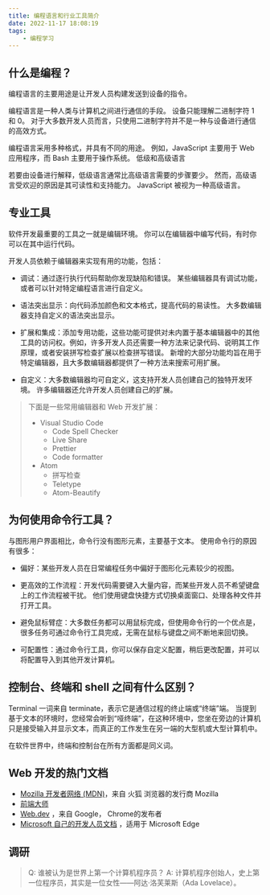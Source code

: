 ```yaml
---
title: 编程语言和行业工具简介
date: 2022-11-17 18:08:19
tags:
    - 编程学习
---
```

## 什么是编程？

编程语言的主要用途是让开发人员构建发送到设备的指令。

编程语言是一种人类与计算机之间进行通信的手段。 设备只能理解二进制字符 1 和 0。 对于大多数开发人员而言，只使用二进制字符并不是一种与设备进行通信的高效方式。

编程语言采用多种格式，并具有不同的用途。 例如，JavaScript 主要用于 Web 应用程序，而 Bash 主要用于操作系统。
低级和高级语言

若要由设备进行解释，低级语言通常比高级语言需要的步骤要少。 然而，高级语言受欢迎的原因是其可读性和支持能力。 JavaScript 被视为一种高级语言。

## 专业工具

软件开发最重要的工具之一就是编辑环境。 你可以在编辑器中编写代码，有时你可以在其中运行代码。

开发人员依赖于编辑器来实现有用的功能，包括：

- 调试：通过逐行执行代码帮助你发现缺陷和错误。 某些编辑器具有调试功能，或者可以针对特定编程语言进行自定义。

- 语法突出显示：向代码添加颜色和文本格式，提高代码的易读性。 大多数编辑器支持自定义的语法突出显示。

- 扩展和集成：添加专用功能，这些功能可提供对未内置于基本编辑器中的其他工具的访问权。例如，许多开发人员还需要一种方法来记录代码、说明其工作原理，或者安装拼写检查扩展以检查拼写错误。 新增的大部分功能均旨在用于特定编辑器，且大多数编辑器都提供了一种方法来搜索可用扩展。

- 自定义：大多数编辑器均可自定义，这支持开发人员创建自己的独特开发环境。 许多编辑器还允许开发人员创建自己的扩展。

>下面是一些常用编辑器和 Web 开发扩展：
> - Visual Studio Code
>   - Code Spell Checker
>   - Live Share
>   - Prettier
>   - Code formatter
> - Atom
>   - 拼写检查
>   - Teletype
>   - Atom-Beautify

## 为何使用命令行工具？

与图形用户界面相比，命令行没有图形元素，主要基于文本。 使用命令行的原因有很多：

- 偏好：某些开发人员在日常编程任务中偏好于图形化元素较少的视图。

- 更高效的工作流程：开发代码需要键入大量内容，而某些开发人员不希望键盘上的工作流程被干扰。 他们使用键盘快捷方式切换桌面窗口、处理各种文件并打开工具。

- 避免鼠标臂症：大多数任务都可以用鼠标完成，但使用命令行的一个优点是，很多任务可通过命令行工具完成，无需在鼠标与键盘之间不断地来回切换。

- 可配置性：通过命令行工具，你可以保存自定义配置，稍后更改配置，并可以将配置导入到其他开发计算机。

## 控制台、终端和 shell 之间有什么区别？

Terminal 一词来自 terminate，表示它是通信过程的终止端或“终端”端。 当提到基于文本的环境时，您经常会听到“哑终端”，在这种环境中，您坐在旁边的计算机只是接受输入并显示文本，而真正的工作发生在另一端的大型机或大型计算机中。

在软件世界中，终端和控制台在所有方面都是同义词。

## Web 开发的热门文档

- [Mozilla 开发者网络 (MDN)](https://developer.mozilla.org/docs/Web)，来自 火狐 浏览器的发行商 Mozilla
- [前端大师](https://frontendmasters.com/learn/)
- [Web.dev](https://web.dev/) ，来自 Google， Chrome的发布者
- [Microsoft 自己的开发人员文档](https://docs.microsoft.com/microsoft-edge/#microsoft-edge-for-developersn) ，适用于 Microsoft Edge


## 调研
> Q: 谁被认为是世界上第一个计算机程序员？
> A: 计算机程序创始人，史上第一位程序员，其实是一位女性——阿达·洛芙莱斯（Ada Lovelace）。
